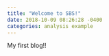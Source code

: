 ```yaml
---
title: "Welcome to SBS!"
date: 2018-10-09 08:26:28 -0400
categories: analysis example
---
```


My first blog!! 

